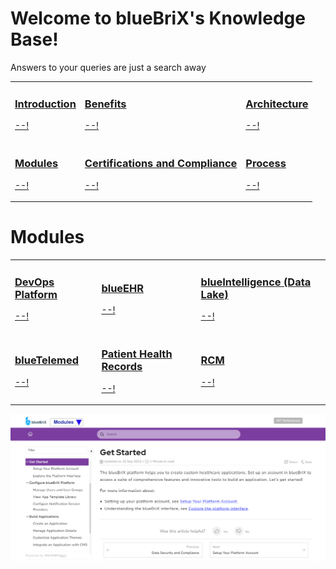 # Welcome to blueBriX's Knowledge Base!
Answers to your queries are just a search away
 

<style>
table {
  border-collapse: collapse;
}

td {
  border-color: transparent;
}
</style>

| | | |
|---|---|---|
| <div class="col-block center"> <a href="--!" target="_blank" rel="noopener noreferrer"> <div class="category-l"> <span class="category-icon doc360column-rocket"></span> </div> <div class="category-r"> <h3 class="top-category-title">Introduction</h3> <p>--!</p> </div> </a> </div> | <div class="col-block center"> <a href="--!" target="_blank" rel="noopener noreferrer"> <div class="category-l"> <span class="category-icon doc360column-rocket"></span> </div> <div class="category-r"> <h3 class="top-category-title">Benefits</h3> <p>--!</p> </div> </a> </div> | <div class="col-block center"> <a href="--!" target="_blank" rel="noopener noreferrer"> <div class="category-l"> <span class="category-icon doc360column-rocket"></span> </div> <div class="category-r"> <h3 class="top-category-title">Architecture</h3> <p>--!</p> </div> </a> </div> |
| <div class="col-block center"> <a href="--!" target="_blank" rel="noopener noreferrer"> <div class="category-l"> <span class="category-icon doc360column-rocket"></span> </div> <div class="category-r"> <h3 class="top-category-title">Modules</h3> <p>--!</p> </div> </a> </div> | <div class="col-block center"> <a href="--!" target="_blank" rel="noopener noreferrer"> <div class="category-l"> <span class="category-icon doc360column-rocket"></span> </div> <div class="category-r"> <h3 class="top-category-title">Certifications and Compliance</h3> <p>--!</p> </div> </a> </div> | <div class="col-block center"> <a href="--!" target="_blank" rel="noopener noreferrer"> <div class="category-l"> <span class="category-icon doc360column-rocket"></span> </div> <div class="category-r"> <h3 class="top-category-title">Process</h3> <p>--!</p> </div> </a> </div> |


# Modules

| | | |
|---|---|---|
| <div class="col-block center"> <a href="--!" target="_blank" rel="noopener noreferrer"> <div class="category-l"> <span class="category-icon doc360column-rocket"></span> </div> <div class="category-r"> <h3 class="top-category-title"> DevOps Platform</h3> <p>--!</p> </div> </a> </div> | <div class="col-block center"> <a href="--!" target="_blank" rel="noopener noreferrer"> <div class="category-l"> <span class="category-icon doc360column-rocket"></span> </div> <div class="category-r"> <h3 class="top-category-title">blueEHR</h3> <p>--!</p> </div> </a> </div> | <div class="col-block center"> <a href="--!" target="_blank" rel="noopener noreferrer"> <div class="category-l"> <span class="category-icon doc360column-rocket"></span> </div> <div class="category-r"> <h3 class="top-category-title">blueIntelligence (Data Lake)</h3> <p>--!</p> </div> </a> </div> |
| <div class="col-block center"> <a href="--!" target="_blank" rel="noopener noreferrer"> <div class="category-l"> <span class="category-icon doc360column-rocket"></span> </div> <div class="category-r"> <h3 class="top-category-title">blueTelemed</h3> <p>--!</p> </div> </a> </div> | <div class="col-block center"> <a href="--!" target="_blank" rel="noopener noreferrer"> <div class="category-l"> <span class="category-icon doc360column-rocket"></span> </div> <div class="category-r"> <h3 class="top-category-title">Patient Health Records</h3> <p>--!</p> </div> </a> </div> | <div class="col-block center"> <a href="--!" target="_blank" rel="noopener noreferrer"> <div class="category-l"> <span class="category-icon doc360column-rocket"></span> </div> <div class="category-r"> <h3 class="top-category-title">RCM</h3> <p>--!</p> </div> </a> </div> |


![oho](builder-console.jpg)